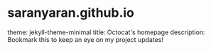 # saranyaran.github.io
theme: jekyll-theme-minimal
title: Octocat's homepage
description: Bookmark this to keep an eye on my project updates!
